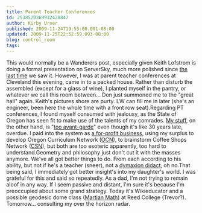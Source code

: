 ```yaml
---
title: Parent Teacher Conferences
id: 2538520369932428847
author: Kirby Urner
published: 2009-11-24T19:55:00.001-08:00
updated: 2009-11-25T22:52:59.093-08:00
blog: control_room
tags: 
---
```


This would normally be a Wanderers post, especially given Keith Lofstrom is doing a formal presentation on ServerSky, much more polished since [the last time](http://worldgame.blogspot.com/2009/03/psychometrics-today.html) we saw it.  However, I was at parent teacher conferences at Cleveland this evening, came in to a packed house.  Rather than disturb the assembled (except for a glass of wine), I planted myself in the pantry, or whatever we call this room between... Don just summoned me to the "great hall" again.  Keith's pictures shore are purty.  LW can fill me in later (she's an engineer, been here the whole time with a front row seat).Regarding PT conferences, I found myself consumed with jealousy, as the State of Oregon has seen fit to make use of the talents of my comrades.  [My stuff](http://www.4dsolutions.net/ocn/), on the other hand, is "[too avant-garde](http://worldgame.blogspot.com/2005/12/incomprehensible.html)" even though it's like 30 years late, overdue.  I paid into the system as [a for-profit business](http://www.4dsolutions.net/), using my surplus to develop Oregon Curriculum Network ([OCN](http://www.4dsolutions.net/ocn/cp4e.html)), to brainstorm Coffee Shops Network ([CSN](http://coffeeshopsnet.blogspot.com/)), but both are too esoteric apparently, too hard to understand.Geometry and philosophy just don't cut it with the masses anymore.  We've all got better things to do.  From each according to his ability, but not if he's a teacher (sneer), not a [dymaxion didact](http://worldgame.blogspot.com/2008/11/ieee-presentation.html), oh no.That being said, I immediately got better insight's into my daughter's world.  I was grateful for this and said so repeatedly.  As a dad, I'm not trying to remain aloof in any way.  If I seem passive and distant, I'm sure it's because I'm preoccupied about some grand strategy.  Today it's Wikieducator and a possible geodesic dome class ([Martian Math](http://www.wikieducator.org/Martian_Math)) at Reed College (Trevor?).  Tomorrow... consulting my over the horizon radar.